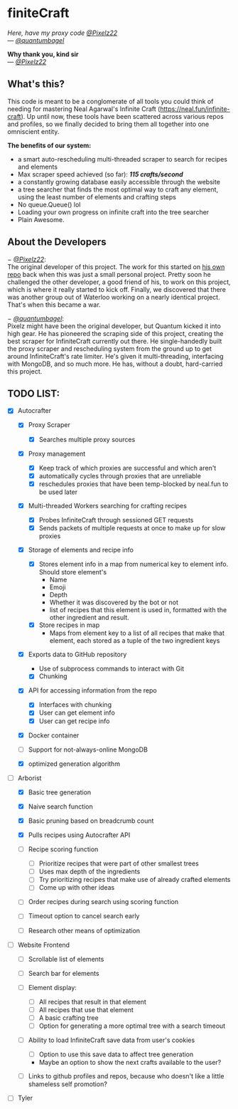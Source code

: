 # finiteCraft

_Here, have my proxy code [@Pixelz22](https://github.com/Pixelz22)_  
&mdash; _[@quantumbagel](https://github.com/quantumbagel)_
  
**Why thank you, kind sir**  
&mdash; _[@Pixelz22](https://github.com/Pixelz22)_

## What's this?

This code is meant to be a conglomerate of all tools you could think of needing for mastering
Neal Agarwal's Infinite Craft (https://neal.fun/infinite-craft). Up until now, these tools have
been scattered across various repos and profiles, so we finally decided to bring them all together
into one omniscient entity.

**The benefits of our system:**
- a smart auto-rescheduling multi-threaded scraper to search for recipes and elements
- Max scraper speed achieved (so far): ***115 crafts/second***
- a constantly growing database easily accessible through the website
- a tree searcher that finds the most optimal way to craft any element, using the
  least number of elements and crafting steps
- No queue.Queue() lol
- Loading your own progress on infinite craft into the tree searcher
- Plain Awesome.


## About the Developers
&minus; _[@Pixelz22](https://github.com/Pixelz22)_:   
The original developer of this project. The work for this started on 
[his own repo](https://github.com/Pixelz22/InfiniteTree) back when this was just
a small personal project. Pretty soon he challenged the other developer, a good friend of his,
to work on this project, which is  where it really started to kick off. Finally, we discovered
that there was another group out of Waterloo working on a nearly identical project. That's when this became a war.  

&minus; _[@quantumbagel](https://github.com/quantumbagel)_:  
Pixelz might have been the original developer, but Quantum kicked it into high gear.
He has pioneered the scraping side of this project, creating the best scraper for InfiniteCraft
currently out there. He single-handedly built the proxy scraper and rescheduling system from the
ground up to get around InfiniteCraft's rate limiter. He's given it multi-threading, interfacing
with MongoDB, and so much more. He has, without a doubt, hard-carried this project.



## TODO LIST:

- [x] Autocrafter
  - [x] Proxy Scraper
    - [x] Searches multiple proxy sources
  - [x] Proxy management
    - [x] Keep track of which proxies are successful and which aren't
    - [x] automatically cycles through proxies that are unreliable
    - [x] reschedules proxies that have been temp-blocked by neal.fun to be used later
  - [x] Multi-threaded Workers searching for crafting recipes
    - [x] Probes InfiniteCraft through sessioned GET requests
    - [x] Sends packets of multiple requests at once to make up for slow proxies
  - [x] Storage of elements and recipe info
    - [x] Stores element info in a map from numerical key to element info.  
      Should store element's
      - Name
      - Emoji
      - Depth
      - Whether it was discovered by the bot or not
      - list of recipes that this element is used in, formatted with the
        other ingredient and result.
    - [x] Store recipes in map
      - Maps from element key to a list of all recipes that make that element,
        each stored as a tuple of the two ingredient keys
  - [x] Exports data to GitHub repository
    - Use of subprocess commands to interact with Git
    - [x] Chunking
  - [x] API for accessing information from the repo
    - [x] Interfaces with chunking
    - [x] User can get element info
    - [x] User can get recipe info
  - [x] Docker container
  - [ ] Support for not-always-online MongoDB
  - [x] optimized generation algorithm


- [ ] Arborist
  - [x] Basic tree generation
  - [x] Naive search function
  - [x] Basic pruning based on breadcrumb count
  - [x] Pulls recipes using Autocrafter API
  - [ ] Recipe scoring function
    - [ ] Prioritize recipes that were part of other smallest trees
    - [ ] Uses max depth of the ingredients
    - [ ] Try prioritizing recipes that make use of already crafted elements
    - [ ] Come up with other ideas
  - [ ] Order recipes during search using scoring function
  - [ ] Timeout option to cancel search early
  - [ ] Research other means of optimization


- [ ] Website Frontend
  - [ ] Scrollable list of elements 
  - [ ] Search bar for elements
  - [ ] Element display:
    - [ ] All recipes that result in that element
    - [ ] All recipes that use that element
    - [ ] A basic crafting tree
    - [ ] Option for generating a more optimal tree with a search timeout
  - [ ] Ability to load InfiniteCraft save data from user's cookies
    - [ ] Option to use this save data to affect tree generation
    - Maybe an option to show the next crafts available to the user?
  - [ ] Links to github profiles and repos, because who doesn't like
        a little shameless self promotion?


- [ ] Tyler



